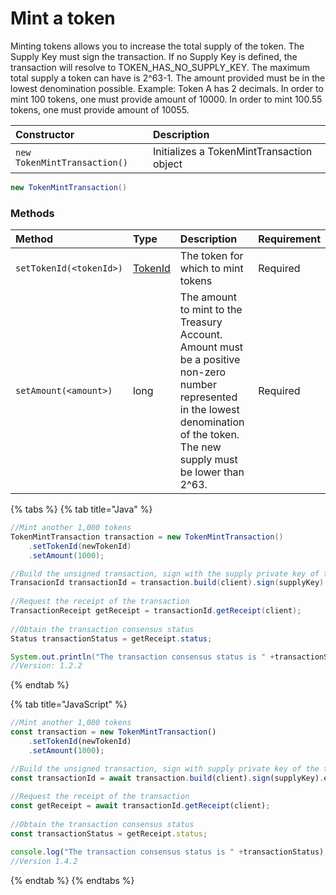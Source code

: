 # Mint a token

Minting tokens allows you to increase the total supply of the token. The Supply Key must sign the transaction. If no Supply Key is defined, the transaction will resolve to TOKEN\_HAS\_NO\_SUPPLY\_KEY. The maximum total supply a token can have is 2^63-1. The amount provided must be in the lowest denomination possible. Example: Token A has 2 decimals. In order to mint 100 tokens, one must provide amount of 10000. In order to mint 100.55 tokens, one must provide amount of 10055.

| Constructor | Description |
| :--- | :--- |
| `new TokenMintTransaction()` | Initializes a TokenMintTransaction object |

```java
new TokenMintTransaction()
```

### Methods

| Method | Type | Description | Requirement |
| :--- | :--- | :--- | :--- |
| `setTokenId(<tokenId>)` | [TokenId](token-id.md) | The token for which to mint tokens | Required |
| `setAmount(<amount>)` | long | The amount to mint to the Treasury Account. Amount must be a positive non-zero number represented in the lowest denomination of the token. The new supply must be lower than 2^63. | Required |

{% tabs %}
{% tab title="Java" %}
```java
//Mint another 1,000 tokens
TokenMintTransaction transaction = new TokenMintTransaction()
    .setTokenId(newTokenId)
    .setAmount(1000);

//Build the unsigned transaction, sign with the supply private key of the token, submit the transaction to a Hedera network
TransacionId transactionId = transaction.build(client).sign(supplyKey).execute(client);
    
//Request the receipt of the transaction
TransactionReceipt getReceipt = transactionId.getReceipt(client);
    
//Obtain the transaction consensus status
Status transactionStatus = getReceipt.status;

System.out.println("The transaction consensus status is " +transactionStatus);
//Version: 1.2.2
```
{% endtab %}

{% tab title="JavaScript" %}
```javascript
//Mint another 1,000 tokens
const transaction = new TokenMintTransaction()
    .setTokenId(newTokenId)
    .setAmount(1000);

//Build the unsigned transaction, sign with supply private key of the token, submit the transaction to a Hedera network
const transactionId = await transaction.build(client).sign(supplyKey).execute(client);
    
//Request the receipt of the transaction
const getReceipt = await transactionId.getReceipt(client);
    
//Obtain the transaction consensus status
const transactionStatus = getReceipt.status;

console.log("The transaction consensus status is " +transactionStatus);
//Version 1.4.2
```
{% endtab %}
{% endtabs %}





